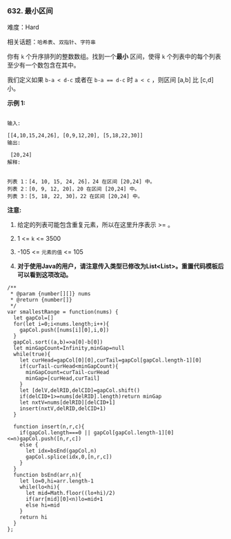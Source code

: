 ### 632. 最小区间

难度：Hard

相关话题：`哈希表`、`双指针`、`字符串`

你有 `k` 个升序排列的整数数组。找到一个**最小** 区间，使得 `k` 个列表中的每个列表至少有一个数包含在其中。



我们定义如果 `b-a < d-c` 或者在 `b-a == d-c` 时 `a < c` ，则区间 [a,b] 比 [c,d] 小。



**示例 1:** 



```

输入:

[[4,10,15,24,26], [0,9,12,20], [5,18,22,30]]
输出:

 [20,24]
解释:

 
列表 1：[4, 10, 15, 24, 26]，24 在区间 [20,24] 中。
列表 2：[0, 9, 12, 20]，20 在区间 [20,24] 中。
列表 3：[5, 18, 22, 30]，22 在区间 [20,24] 中。
```


**注意:** 




1. 给定的列表可能包含重复元素，所以在这里升序表示 >= 。

2. 1 <=  `k`  <= 3500

3. -105 <=  `元素的值` <= 105

4. **对于使用Java的用户，请注意传入类型已修改为List<List<Integer>>。重置代码模板后可以看到这项改动。** 




```
/**
 * @param {number[][]} nums
 * @return {number[]}
 */
var smallestRange = function(nums) {
  let gapCol=[]
  for(let i=0;i<nums.length;i++){
    gapCol.push([nums[i][0],i,0])
  }
  gapCol.sort((a,b)=>a[0]-b[0])
  let minGapCount=Infinity,minGap=null
  while(true){
    let curHead=gapCol[0][0],curTail=gapCol[gapCol.length-1][0]
    if(curTail-curHead<minGapCount){
      minGapCount=curTail-curHead
      minGap=[curHead,curTail]
    }
    let [delV,delRID,delCID]=gapCol.shift()
    if(delCID+1>=nums[delRID].length)return minGap
    let nxtV=nums[delRID][delCID+1]
    insert(nxtV,delRID,delCID+1)
  }
  
  function insert(n,r,c){
    if(gapCol.length===0 || gapCol[gapCol.length-1][0]<=n)gapCol.push([n,r,c])
    else {
      let idx=bsEnd(gapCol,n)
      gapCol.splice(idx,0,[n,r,c])
    }
  }
  function bsEnd(arr,n){
    let lo=0,hi=arr.length-1
    while(lo<hi){
      let mid=Math.floor((lo+hi)/2)
      if(arr[mid][0]<n)lo=mid+1
      else hi=mid
    }
    return hi
  }  
};
```

